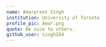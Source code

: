 ```yaml
---
name: Amarpreet Singh 
institution: University of Toronto
profile_pic: Amar.png
quote: Be nice to others. 
github_user: singh264 
---
```

